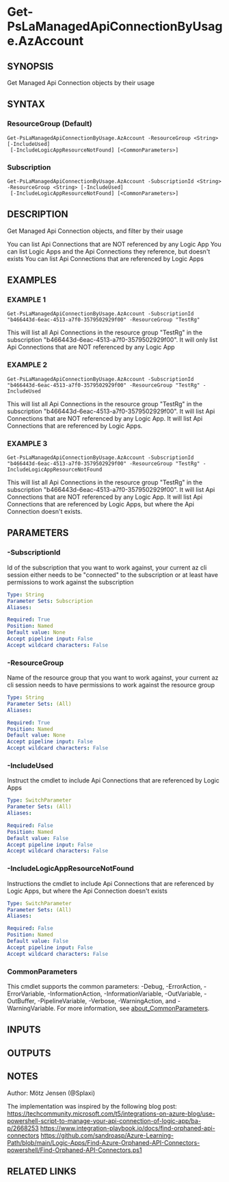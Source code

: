 ﻿---
external help file: PsLogicAppExtractor-help.xml
Module Name: PsLogicAppExtractor
online version:
schema: 2.0.0
---

# Get-PsLaManagedApiConnectionByUsage.AzAccount

## SYNOPSIS
Get Managed Api Connection objects by their usage

## SYNTAX

### ResourceGroup (Default)
```
Get-PsLaManagedApiConnectionByUsage.AzAccount -ResourceGroup <String> [-IncludeUsed]
 [-IncludeLogicAppResourceNotFound] [<CommonParameters>]
```

### Subscription
```
Get-PsLaManagedApiConnectionByUsage.AzAccount -SubscriptionId <String> -ResourceGroup <String> [-IncludeUsed]
 [-IncludeLogicAppResourceNotFound] [<CommonParameters>]
```

## DESCRIPTION
Get Managed Api Connection objects, and filter by their usage

You can list Api Connections that are NOT referenced by any Logic App
You can list Logic Apps and the Api Connections they reference, but doesn't exists
You can list Api Connections that are referenced by Logic Apps

## EXAMPLES

### EXAMPLE 1
```
Get-PsLaManagedApiConnectionByUsage.AzAccount -SubscriptionId "b466443d-6eac-4513-a7f0-3579502929f00" -ResourceGroup "TestRg"
```

This will list all Api Connections in the resource group "TestRg" in the subscription "b466443d-6eac-4513-a7f0-3579502929f00".
It will only list Api Connections that are NOT referenced by any Logic App

### EXAMPLE 2
```
Get-PsLaManagedApiConnectionByUsage.AzAccount -SubscriptionId "b466443d-6eac-4513-a7f0-3579502929f00" -ResourceGroup "TestRg" -IncludeUsed
```

This will list all Api Connections in the resource group "TestRg" in the subscription "b466443d-6eac-4513-a7f0-3579502929f00".
It will list Api Connections that are NOT referenced by any Logic App.
It will list Api Connections that are referenced by Logic Apps.

### EXAMPLE 3
```
Get-PsLaManagedApiConnectionByUsage.AzAccount -SubscriptionId "b466443d-6eac-4513-a7f0-3579502929f00" -ResourceGroup "TestRg" -IncludeLogicAppResourceNotFound
```

This will list all Api Connections in the resource group "TestRg" in the subscription "b466443d-6eac-4513-a7f0-3579502929f00".
It will list Api Connections that are NOT referenced by any Logic App.
It will list Api Connections that are referenced by Logic Apps, but where the Api Connection doesn't exists.

## PARAMETERS

### -SubscriptionId
Id of the subscription that you want to work against, your current az cli session either needs to be "connected" to the subscription or at least have permissions to work against the subscription

```yaml
Type: String
Parameter Sets: Subscription
Aliases:

Required: True
Position: Named
Default value: None
Accept pipeline input: False
Accept wildcard characters: False
```

### -ResourceGroup
Name of the resource group that you want to work against, your current az cli session needs to have permissions to work against the resource group

```yaml
Type: String
Parameter Sets: (All)
Aliases:

Required: True
Position: Named
Default value: None
Accept pipeline input: False
Accept wildcard characters: False
```

### -IncludeUsed
Instruct the cmdlet to include Api Connections that are referenced by Logic Apps

```yaml
Type: SwitchParameter
Parameter Sets: (All)
Aliases:

Required: False
Position: Named
Default value: False
Accept pipeline input: False
Accept wildcard characters: False
```

### -IncludeLogicAppResourceNotFound
Instructions the cmdlet to include Api Connections that are referenced by Logic Apps, but where the Api Connection doesn't exists

```yaml
Type: SwitchParameter
Parameter Sets: (All)
Aliases:

Required: False
Position: Named
Default value: False
Accept pipeline input: False
Accept wildcard characters: False
```

### CommonParameters
This cmdlet supports the common parameters: -Debug, -ErrorAction, -ErrorVariable, -InformationAction, -InformationVariable, -OutVariable, -OutBuffer, -PipelineVariable, -Verbose, -WarningAction, and -WarningVariable. For more information, see [about_CommonParameters](http://go.microsoft.com/fwlink/?LinkID=113216).

## INPUTS

## OUTPUTS

## NOTES
Author: Mötz Jensen (@Splaxi)

The implementation was inspired by the following blog post:
https://techcommunity.microsoft.com/t5/integrations-on-azure-blog/use-powershell-script-to-manage-your-api-connection-of-logic-app/ba-p/2668253
https://www.integration-playbook.io/docs/find-orphaned-api-connectors
https://github.com/sandroasp/Azure-Learning-Path/blob/main/Logic-Apps/Find-Azure-Orphaned-API-Connectors-powershell/Find-Orphaned-API-Connectors.ps1

## RELATED LINKS
